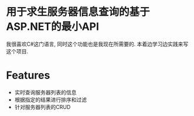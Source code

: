 ﻿# 用于求生服务器信息查询的基于ASP.NET的最小API

我很喜欢C#这门语言, 同时这个功能也是我现在所需要的. 本着边学习边实践来写这个项目.

# Features
- 实时查询服务器列表的信息
- 根据指定的结果进行排序和过滤
- 针对服务器列表的CRUD